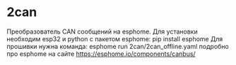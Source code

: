 # 2can
Преобразователь CAN сообщений на esphome.
Для установки необходим esp32 и python c пакетом esphome:
pip install esphome
Для прошивки нужна команда:
esphome run 2can/2can_offline.yaml
подробно про esphome на сайте https://esphome.io/components/canbus/
